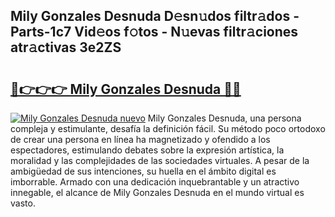 ## Mily Gonzales Desnuda D𝚎sn𝚞dos filtr𝚊dos - Parts-1c7 Vid𝚎os f𝚘tos - N𝚞evas filtr𝚊ciones atr𝚊ctivas 3e2ZS

# <h2><a href="http://mbc19g.tromn.icu/?c=Mily+Gonzales+Desnuda">🔗👉👉👉 Mily Gonzales Desnuda 🔗🔗</a></h2>

[![Mily Gonzales Desnuda nuevo](https://i.imgur.com/pEAQMta.gif)](http://mbc19g.tromn.icu/?c=Mily+Gonzales+Desnuda)
Mily Gonzales Desnuda, una persona compleja y estimulante, desafía la definición fácil. Su método poco ortodoxo de crear una persona en línea ha magnetizado y ofendido a los espectadores, estimulando debates sobre la expresión artística, la moralidad y las complejidades de las sociedades virtuales. A pesar de la ambigüedad de sus intenciones, su huella en el ámbito digital es imborrable. Armado con una dedicación inquebrantable y un atractivo innegable, el alcance de Mily Gonzales Desnuda en el mundo virtual es vasto.
